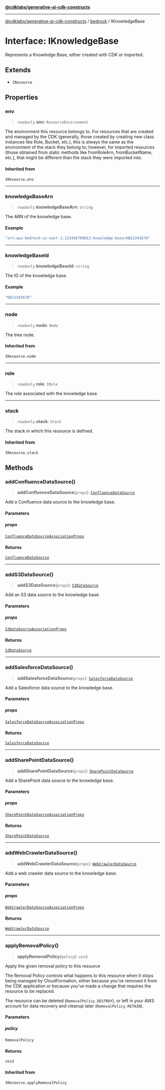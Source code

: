 [**@cdklabs/generative-ai-cdk-constructs**](../../../README.md)

***

[@cdklabs/generative-ai-cdk-constructs](../../../README.md) / [bedrock](../README.md) / IKnowledgeBase

# Interface: IKnowledgeBase

Represents a Knowledge Base, either created with CDK or imported.

## Extends

- `IResource`

## Properties

### env

> `readonly` **env**: `ResourceEnvironment`

The environment this resource belongs to.
For resources that are created and managed by the CDK
(generally, those created by creating new class instances like Role, Bucket, etc.),
this is always the same as the environment of the stack they belong to;
however, for imported resources
(those obtained from static methods like fromRoleArn, fromBucketName, etc.),
that might be different than the stack they were imported into.

#### Inherited from

`IResource.env`

***

### knowledgeBaseArn

> `readonly` **knowledgeBaseArn**: `string`

The ARN of the knowledge base.

#### Example

```ts
"arn:aws:bedrock:us-east-1:123456789012:knowledge-base/KB12345678"
```

***

### knowledgeBaseId

> `readonly` **knowledgeBaseId**: `string`

The ID of the knowledge base.

#### Example

```ts
"KB12345678"
```

***

### node

> `readonly` **node**: `Node`

The tree node.

#### Inherited from

`IResource.node`

***

### role

> `readonly` **role**: `IRole`

The role associated with the knowledge base.

***

### stack

> `readonly` **stack**: `Stack`

The stack in which this resource is defined.

#### Inherited from

`IResource.stack`

## Methods

### addConfluenceDataSource()

> **addConfluenceDataSource**(`props`): [`ConfluenceDataSource`](../classes/ConfluenceDataSource.md)

Add a Confluence data source to the knowledge base.

#### Parameters

##### props

[`ConfluenceDataSourceAssociationProps`](ConfluenceDataSourceAssociationProps.md)

#### Returns

[`ConfluenceDataSource`](../classes/ConfluenceDataSource.md)

***

### addS3DataSource()

> **addS3DataSource**(`props`): [`S3DataSource`](../classes/S3DataSource.md)

Add an S3 data source to the knowledge base.

#### Parameters

##### props

[`S3DataSourceAssociationProps`](S3DataSourceAssociationProps.md)

#### Returns

[`S3DataSource`](../classes/S3DataSource.md)

***

### addSalesforceDataSource()

> **addSalesforceDataSource**(`props`): [`SalesforceDataSource`](../classes/SalesforceDataSource.md)

Add a Salesforce data source to the knowledge base.

#### Parameters

##### props

[`SalesforceDataSourceAssociationProps`](SalesforceDataSourceAssociationProps.md)

#### Returns

[`SalesforceDataSource`](../classes/SalesforceDataSource.md)

***

### addSharePointDataSource()

> **addSharePointDataSource**(`props`): [`SharePointDataSource`](../classes/SharePointDataSource.md)

Add a SharePoint data source to the knowledge base.

#### Parameters

##### props

[`SharePointDataSourceAssociationProps`](SharePointDataSourceAssociationProps.md)

#### Returns

[`SharePointDataSource`](../classes/SharePointDataSource.md)

***

### addWebCrawlerDataSource()

> **addWebCrawlerDataSource**(`props`): [`WebCrawlerDataSource`](../classes/WebCrawlerDataSource.md)

Add a web crawler data source to the knowledge base.

#### Parameters

##### props

[`WebCrawlerDataSourceAssociationProps`](WebCrawlerDataSourceAssociationProps.md)

#### Returns

[`WebCrawlerDataSource`](../classes/WebCrawlerDataSource.md)

***

### applyRemovalPolicy()

> **applyRemovalPolicy**(`policy`): `void`

Apply the given removal policy to this resource

The Removal Policy controls what happens to this resource when it stops
being managed by CloudFormation, either because you've removed it from the
CDK application or because you've made a change that requires the resource
to be replaced.

The resource can be deleted (`RemovalPolicy.DESTROY`), or left in your AWS
account for data recovery and cleanup later (`RemovalPolicy.RETAIN`).

#### Parameters

##### policy

`RemovalPolicy`

#### Returns

`void`

#### Inherited from

`IResource.applyRemovalPolicy`

